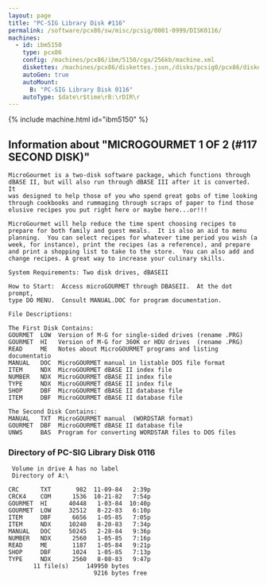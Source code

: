 ```yaml
---
layout: page
title: "PC-SIG Library Disk #116"
permalink: /software/pcx86/sw/misc/pcsig/0001-0999/DISK0116/
machines:
  - id: ibm5150
    type: pcx86
    config: /machines/pcx86/ibm/5150/cga/256kb/machine.xml
    diskettes: /machines/pcx86/diskettes.json,/disks/pcsig0/pcx86/diskettes.json
    autoGen: true
    autoMount:
      B: "PC-SIG Library Disk 0116"
    autoType: $date\r$time\rB:\rDIR\r
---
```


{% include machine.html id="ibm5150" %}

## Information about "MICROGOURMET 1 OF 2  (#117 SECOND DISK)"

    MicroGourmet is a two-disk software package, which functions through
    dBASE II, but will also run through dBASE III after it is converted. It
    was designed to help those of you who spend great gobs of time looking
    through cookbooks and rummaging through scraps of paper to find those
    elusive recipes you put right here or maybe here...or!!!
    
    MicroGourmet will help reduce the time spent choosing recipes to
    prepare for both family and guest meals.  It is also an aid to menu
    planning.  You can select recipes for whatever time period you wish (a
    week, for instance), print the recipes (as a reference), and prepare
    and print a shopping list to take to the store.  You can also add and
    change recipes. A great way to increase your culinary skills.
    
    System Requirements: Two disk drives, dBASEII
    
    How to Start:  Access microGOURMET through DBASEII.  At the dot prompt,
    type DO MENU.  Consult MANUAL.DOC for program documentation.
    
    File Descriptions:
    
    The First Disk Contains:
    GOURMET  LOW  Version of M-G for single-sided drives (rename .PRG)
    GOURMET  HI   Version of M-G for 360K or HDU drives  (rename .PRG)
    READ     ME   Notes about MicroGOURMET programs and listing documentatio
    MANUAL   DOC  MicroGOURMET manual in listable DOS file format
    ITEM     NDX  MicroGOURMET dBASE II index file
    NUMBER   NDX  MicroGOURMET dBASE II index file
    TYPE     NDX  MicroGOURMET dBASE II index file
    SHOP     DBF  MicroGOURMET dBASE II database file
    ITEM     DBF  MicroGOURMET dBASE II database file
    
    The Second Disk Contains:
    MANUAL   TXT  MicroGOURMET manual  (WORDSTAR format)
    GOURMET  DBF  MicroGOURMET dBASE II database file
    UNWS     BAS  Program for converting WORDSTAR files to DOS files

### Directory of PC-SIG Library Disk 0116

     Volume in drive A has no label
     Directory of A:\

    CRC      TXT       982  11-09-84   2:39p
    CRCK4    COM      1536  10-21-82   7:54p
    GOURMET  HI      40448   1-03-84  10:40p
    GOURMET  LOW     32512   8-22-83   6:10p
    ITEM     DBF      6656   1-05-85   7:05p
    ITEM     NDX     10240   8-20-83   7:34p
    MANUAL   DOC     50245   2-28-84   9:36p
    NUMBER   NDX      2560   1-05-85   7:16p
    READ     ME       1187   1-05-84   9:21p
    SHOP     DBF      1024   1-05-85   7:13p
    TYPE     NDX      2560   8-08-83   9:47p
           11 file(s)     149950 bytes
                            9216 bytes free
